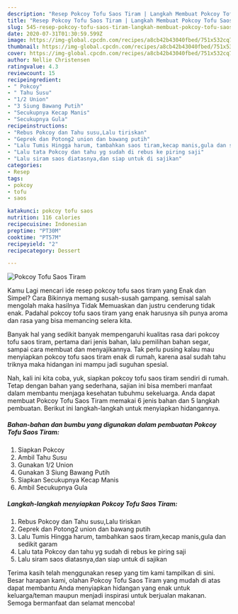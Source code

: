 ```yaml
---
description: "Resep Pokcoy Tofu Saos Tiram | Langkah Membuat Pokcoy Tofu Saos Tiram Yang Enak Dan Mudah"
title: "Resep Pokcoy Tofu Saos Tiram | Langkah Membuat Pokcoy Tofu Saos Tiram Yang Enak Dan Mudah"
slug: 545-resep-pokcoy-tofu-saos-tiram-langkah-membuat-pokcoy-tofu-saos-tiram-yang-enak-dan-mudah
date: 2020-07-31T01:30:59.599Z
image: https://img-global.cpcdn.com/recipes/a8cb42b43040fbed/751x532cq70/pokcoy-tofu-saos-tiram-foto-resep-utama.jpg
thumbnail: https://img-global.cpcdn.com/recipes/a8cb42b43040fbed/751x532cq70/pokcoy-tofu-saos-tiram-foto-resep-utama.jpg
cover: https://img-global.cpcdn.com/recipes/a8cb42b43040fbed/751x532cq70/pokcoy-tofu-saos-tiram-foto-resep-utama.jpg
author: Nellie Christensen
ratingvalue: 4.3
reviewcount: 15
recipeingredient:
- " Pokcoy"
- " Tahu Susu"
- "1/2 Union"
- "3 Siung Bawang Putih"
- "Secukupnya Kecap Manis"
- "Secukupnya Gula"
recipeinstructions:
- "Rebus Pokcoy dan Tahu susu,Lalu tiriskan"
- "Geprek dan Potong2 union dan bawang putih"
- "Lalu Tumis Hingga harum, tambahkan saos tiram,kecap manis,gula dan sedikit garam"
- "Lalu tata Pokcoy dan tahu yg sudah di rebus ke piring saji"
- "Lalu siram saos diatasnya,dan siap untuk di sajikan"
categories:
- Resep
tags:
- pokcoy
- tofu
- saos

katakunci: pokcoy tofu saos 
nutrition: 116 calories
recipecuisine: Indonesian
preptime: "PT30M"
cooktime: "PT57M"
recipeyield: "2"
recipecategory: Dessert

---
```



![Pokcoy Tofu Saos Tiram](https://img-global.cpcdn.com/recipes/a8cb42b43040fbed/751x532cq70/pokcoy-tofu-saos-tiram-foto-resep-utama.jpg)

Kamu Lagi mencari ide resep pokcoy tofu saos tiram yang Enak dan Simpel? Cara Bikinnya memang susah-susah gampang. semisal salah mengolah maka hasilnya Tidak Memuaskan dan justru cenderung tidak enak. Padahal pokcoy tofu saos tiram yang enak harusnya sih punya aroma dan rasa yang bisa memancing selera kita.

Banyak hal yang sedikit banyak mempengaruhi kualitas rasa dari pokcoy tofu saos tiram, pertama dari jenis bahan, lalu pemilihan bahan segar, sampai cara membuat dan menyajikannya. Tak perlu pusing kalau mau menyiapkan pokcoy tofu saos tiram enak di rumah, karena asal sudah tahu triknya maka hidangan ini mampu jadi suguhan spesial.




Nah, kali ini kita coba, yuk, siapkan pokcoy tofu saos tiram sendiri di rumah. Tetap dengan bahan yang sederhana, sajian ini bisa memberi manfaat dalam membantu menjaga kesehatan tubuhmu sekeluarga. Anda dapat membuat Pokcoy Tofu Saos Tiram memakai 6 jenis bahan dan 5 langkah pembuatan. Berikut ini langkah-langkah untuk menyiapkan hidangannya.

<!--inarticleads1-->

##### Bahan-bahan dan bumbu yang digunakan dalam pembuatan Pokcoy Tofu Saos Tiram:

1. Siapkan  Pokcoy
1. Ambil  Tahu Susu
1. Gunakan 1/2 Union
1. Gunakan 3 Siung Bawang Putih
1. Siapkan Secukupnya Kecap Manis
1. Ambil Secukupnya Gula




<!--inarticleads2-->

##### Langkah-langkah menyiapkan Pokcoy Tofu Saos Tiram:

1. Rebus Pokcoy dan Tahu susu,Lalu tiriskan
1. Geprek dan Potong2 union dan bawang putih
1. Lalu Tumis Hingga harum, tambahkan saos tiram,kecap manis,gula dan sedikit garam
1. Lalu tata Pokcoy dan tahu yg sudah di rebus ke piring saji
1. Lalu siram saos diatasnya,dan siap untuk di sajikan




Terima kasih telah menggunakan resep yang tim kami tampilkan di sini. Besar harapan kami, olahan Pokcoy Tofu Saos Tiram yang mudah di atas dapat membantu Anda menyiapkan hidangan yang enak untuk keluarga/teman maupun menjadi inspirasi untuk berjualan makanan. Semoga bermanfaat dan selamat mencoba!
